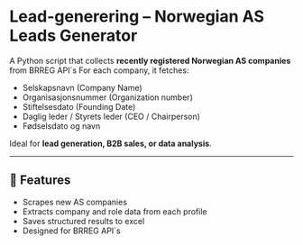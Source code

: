 # Lead-generering – Norwegian AS Leads Generator

A Python script that collects **recently registered Norwegian AS companies** from BRREG API´s For each company, it fetches:

- Selskapsnavn (Company Name)
- Organisasjonsnummer (Organization number)
- Stiftelsesdato (Founding Date)
- Daglig leder / Styrets leder (CEO / Chairperson)
- Fødselsdato og navn

Ideal for **lead generation, B2B sales, or data analysis**.

---

## 🚀 Features

- Scrapes new AS companies
- Extracts company and role data from each profile
- Saves structured results to excel
- Designed for BRREG API´s

